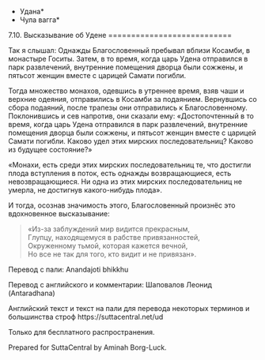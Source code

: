 * Удана*
* Чула вагга*

7\.10\. Высказывание об Удене
\=\=\=\=\=\=\=\=\=\=\=\=\=\=\=\=\=\=\=\=\=\=\=\=\=\=\=

Так я слышал: Однажды Благословенный пребывал вблизи Косамби, в монастыре Госиты\. Затем, в то время, когда царь Удена отправился в парк развлечений, внутренние помещения дворца были сожжены, и пятьсот женщин вместе с царицей Самати погибли\.

Тогда множество монахов, одевшись в утреннее время, взяв чаши и верхние одеяния, отправились в Косамби за подаянием\. Вернувшись со сбора подаяний, после трапезы они отправились к Благословенному\. Поклонившись и сев напротив, они сказали ему: «Достопочтенный в то время, когда царь Удена отправился в парк развлечений, внутренние помещения дворца были сожжены, и пятьсот женщин вместе с царицей Самати погибли\. Каково удел этих мирских последовательниц? Каково из будущее состояние?»

«Монахи, есть среди этих мирских последовательниц те, что достигли плода вступления в поток, есть однажды возвращающиеся, есть невозвращающиеся\. Ни одна из этих мирских последовательниц не умерла, не достигнув какого\-нибудь плода»\.

И тогда, осознав значимость этого, Благословенный произнёс это вдохновенное высказывание:

> «Из\-за заблуждений мир видится прекрасным,  
> Глупцу, находящемуся в рабстве привязанностей,  
> Окруженному тьмой, которая кажется вечной,  
> Но все не так для того, кто видит и не привязан»\.

Перевод с пали: Anandajoti bhikkhu

Перевод с английского и комментарии: Шаповалов Леонид \(Antaradhana\)

Английский текст и текст на пали для перевода некоторых терминов и большинства строф https://suttacentral\.net/ud

  

Только для бесплатного распространения\.

  

Prepared for SuttaCentral by Aminah Borg\-Luck\.